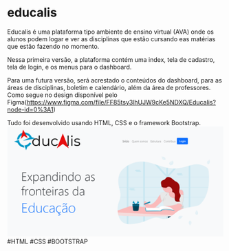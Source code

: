 # educalis

Educalis é uma plataforma tipo ambiente de ensino virtual (AVA) onde os alunos podem logar e ver as disciplinas que estão cursando eas matérias que estão fazendo no momento.

Nessa primeira versão, a plataforma contém uma index, tela de cadastro, tela de login, e os menus para o dashboard.

Para uma futura versão, será acrestado o conteúdos do dashboard, para as áreas de disciplinas, boletim e calendário, além da área de professores. Como segue no design disponível pelo Figma(https://www.figma.com/file/FF85tsy3lhUJW9cKe5NDXQ/Educalis?node-id=0%3A1) 

Tudo foi desenvolvido usando HTML, CSS e o framework Bootstrap.
![PrintScreen of HomePage](https://github.com/lysialeao/educalis/blob/main/imagem_2021-04-13_194722.png)
#HTML #CSS #BOOTSTRAP
